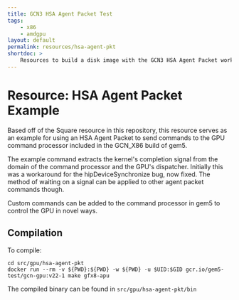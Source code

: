 ```yaml
---
title: GCN3 HSA Agent Packet Test
tags:
    - x86
    - amdgpu
layout: default
permalink: resources/hsa-agent-pkt
shortdoc: >
    Resources to build a disk image with the GCN3 HSA Agent Packet workload.
---
```


# Resource: HSA Agent Packet Example

Based off of the Square resource in this repository, this resource serves as
an example for using an HSA Agent Packet to send commands to the GPU command
processor included in the GCN_X86 build of gem5.

The example command extracts the kernel's completion signal from the domain
of the command processor and the GPU's dispatcher. Initially this was a
workaround for the hipDeviceSynchronize bug, now fixed. The method of
waiting on a signal can be applied to other agent packet commands though.

Custom commands can be added to the command processor in gem5 to control
the GPU in novel ways.

## Compilation

To compile:

```
cd src/gpu/hsa-agent-pkt
docker run --rm -v ${PWD}:${PWD} -w ${PWD} -u $UID:$GID gcr.io/gem5-test/gcn-gpu:v22-1 make gfx8-apu
```

The compiled binary can be found in `src/gpu/hsa-agent-pkt/bin`
